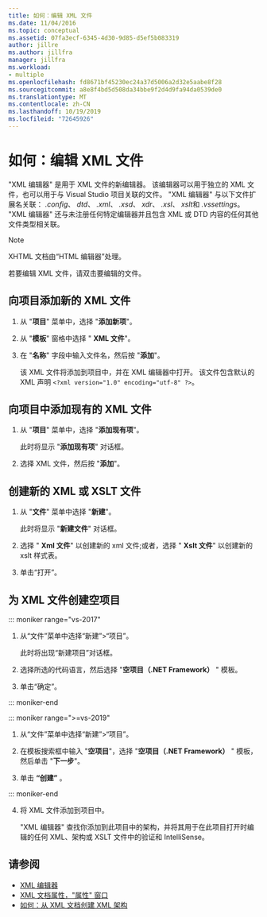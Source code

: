 ```yaml
---
title: 如何：编辑 XML 文件
ms.date: 11/04/2016
ms.topic: conceptual
ms.assetid: 07fa3ecf-6345-4d30-9d85-d5ef5b083319
author: jillre
ms.author: jillfra
manager: jillfra
ms.workload:
- multiple
ms.openlocfilehash: fd8671bf45230ec24a37d5006a2d32e5aabe8f28
ms.sourcegitcommit: a8e8f4bd5d508da34bbe9f2d4d9fa94da0539de0
ms.translationtype: MT
ms.contentlocale: zh-CN
ms.lasthandoff: 10/19/2019
ms.locfileid: "72645926"
---
```

# <a name="how-to-edit-xml-files"></a>如何：编辑 XML 文件

"XML 编辑器" 是用于 XML 文件的新编辑器。 该编辑器可以用于独立的 XML 文件，也可以用于与 Visual Studio 项目关联的文件。 "XML 编辑器" 与以下文件扩展名关联： *.config*、 *dtd*、 *.xml*、 *.xsd*、 *xdr*、 *.xsl*、 *xslt*和 *.vssettings*。 "XML 编辑器" 还与未注册任何特定编辑器并且包含 XML 或 DTD 内容的任何其他文件类型相关联。

> [!NOTE]
> XHTML 文档由“HTML 编辑器”处理。

若要编辑 XML 文件，请双击要编辑的文件。

## <a name="add-a-new-xml-file-to-a-project"></a>向项目添加新的 XML 文件

1. 从 "**项目**" 菜单中，选择 "**添加新项**"。

2. 从 "**模板**" 窗格中选择 " **XML 文件**"。

3. 在 "**名称**" 字段中输入文件名，然后按 "**添加**"。

   该 XML 文件将添加到项目中，并在 XML 编辑器中打开。 该文件包含默认的 XML 声明 `<?xml version="1.0" encoding="utf-8" ?>`。

## <a name="add-an-existing-xml-file-to-a-project"></a>向项目中添加现有的 XML 文件

1. 从 "**项目**" 菜单中，选择 "**添加现有项**"。

   此时将显示 "**添加现有项**" 对话框。

2. 选择 XML 文件，然后按 "**添加**"。

## <a name="create-a-new-xml-or-xslt-file"></a>创建新的 XML 或 XSLT 文件

1. 从 "**文件**" 菜单中选择 "**新建**"。

   此时将显示 "**新建文件**" 对话框。

2. 选择 " **Xml 文件**" 以创建新的 xml 文件;或者，选择 " **Xslt 文件**" 以创建新的 xslt 样式表。

3. 单击“打开”。

## <a name="create-an-empty-project-for-xml-files"></a>为 XML 文件创建空项目

::: moniker range="vs-2017"

1. 从“文件”菜单中选择“新建”>“项目”。

   此时将出现“新建项目”对话框。

2. 选择所选的代码语言，然后选择 "**空项目（.NET Framework）** " 模板。

3. 单击“确定”。

::: moniker-end

::: moniker range=">=vs-2019"

1. 从“文件”菜单中选择“新建”>“项目”。

2. 在模板搜索框中输入 "**空项目**"，选择 "**空项目（.NET Framework）** " 模板，然后单击 "**下一步**"。

3. 单击 **“创建”** 。

::: moniker-end

4. 将 XML 文件添加到项目中。

   "XML 编辑器" 查找你添加到此项目中的架构，并将其用于在此项目打开时编辑的任何 XML、架构或 XSLT 文件中的验证和 IntelliSense。

## <a name="see-also"></a>请参阅

- [XML 编辑器](../xml-tools/xml-editor.md)
- [XML 文档属性，"属性" 窗口](../xml-tools/xml-document-properties-properties-window.md)
- [如何：从 XML 文档创建 XML 架构](../xml-tools/how-to-create-an-xml-schema-from-an-xml-document.md)